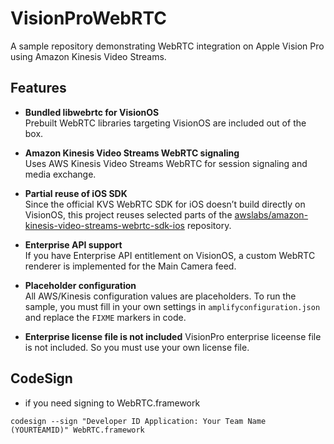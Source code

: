 # VisionProWebRTC

A sample repository demonstrating WebRTC integration on Apple Vision Pro using Amazon Kinesis Video Streams.

## Features

- **Bundled libwebrtc for VisionOS**  
  Prebuilt WebRTC libraries targeting VisionOS are included out of the box.

- **Amazon Kinesis Video Streams WebRTC signaling**  
  Uses AWS Kinesis Video Streams WebRTC for session signaling and media exchange.

- **Partial reuse of iOS SDK**  
  Since the official KVS WebRTC SDK for iOS doesn’t build directly on VisionOS, this project reuses selected parts of the [awslabs/amazon-kinesis-video-streams-webrtc-sdk-ios](https://github.com/awslabs/amazon-kinesis-video-streams-webrtc-sdk-ios) repository.

- **Enterprise API support**  
  If you have Enterprise API entitlement on VisionOS, a custom WebRTC renderer is implemented for the Main Camera feed.

- **Placeholder configuration**  
  All AWS/Kinesis configuration values are placeholders. To run the sample, you must fill in your own settings in `amplifyconfiguration.json` and replace the `FIXME` markers in code.

- **Enterprise license file is not included**
  VisionPro enterprise liceense file is not included. So you must use your own license file.

## CodeSign
* if you need signing to WebRTC.framework
```
codesign --sign "Developer ID Application: Your Team Name (YOURTEAMID)" WebRTC.framework
```
